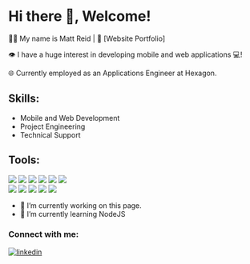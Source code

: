 # Hi there 👋, Welcome!

👨‍💻 My name is Matt Reid | 🔗 [Website Portfolio]

👁️ I have a huge interest in developing mobile and web applications 💻! 

🌐 Currently employed as an Applications Engineer at Hexagon.


## Skills:
- Mobile and Web Development
- Project Engineering
- Technical Support

## Tools:

![](https://img.shields.io/badge/Code-HTML5-E34F26?style=flat&logo=html5&logoColor=white)
![](https://img.shields.io/badge/Code-CSS3-1572B6?style=flat&logo=css3&logoColor=white)
![](https://img.shields.io/badge/Code-JavaScript-F7DF1E?style=flat&logo=javascript&logoColor=black)
![](https://img.shields.io/badge/Code-React-61DAFB?style=flat&logo=react&logoColor=black)
![](https://img.shields.io/badge/Runtime-Node.js-339933?style=flat&logo=nodedotjs&logoColor=white)
![](https://img.shields.io/badge/Code-Python-3776AB?style=flat&logo=python&logoColor=white)  
![](https://img.shields.io/badge/Code-SwiftUI-ff69b4?style=flat&logo=swift&logoColor=white) 
![](https://img.shields.io/badge/Editor-VSCode-007ACC?style=flat&logo=visual-studio-code&logoColor=white)
![](https://img.shields.io/badge/Tools-Git-F05032?style=flat&logo=git&logoColor=white)
![](https://img.shields.io/badge/Database-MySQL-4479A1?style=flat&logo=mysql&logoColor=white)
![](https://img.shields.io/badge/Database-MongoDB-47A248?style=flat&logo=mongodb&logoColor=white)

- 🔭 I’m currently working on this page.
- 🌱 I’m currently learning NodeJS

### Connect with me:

[![linkedin](https://img.shields.io/badge/-LinkedIn-0077B5?style=flat&logo=Linkedin&logoColor=white)](https://www.linkedin.com/in/mattre1d)

